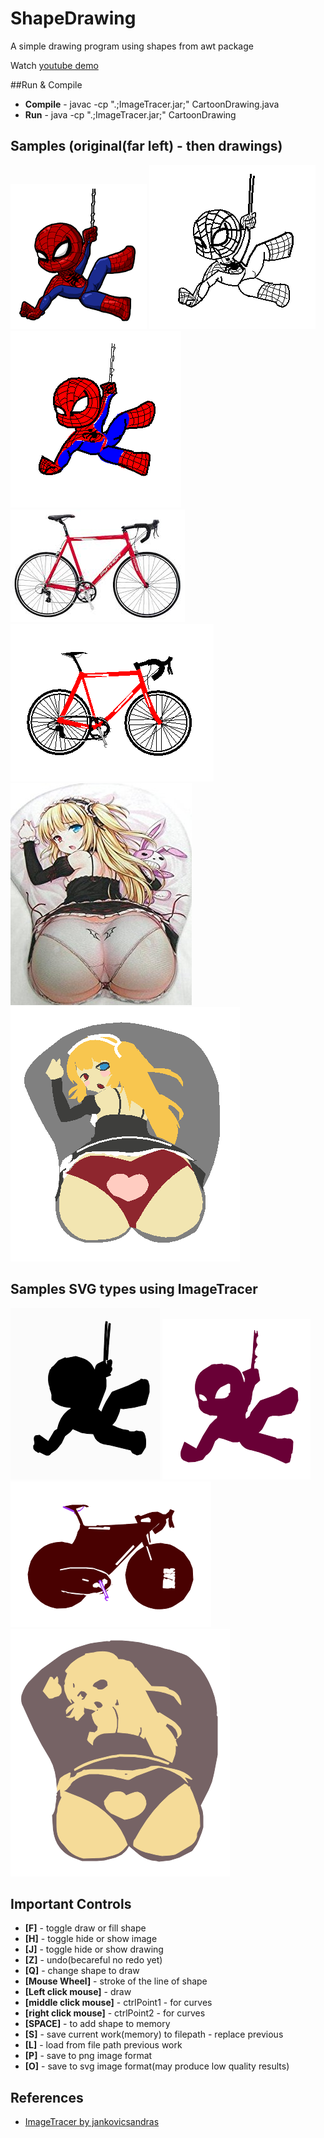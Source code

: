 # ShapeDrawing
A simple drawing program using shapes from awt package

Watch [youtube demo](https://youtu.be/oTU7bWZ3zPg)

##Run & Compile
* **Compile** - javac -cp ".;ImageTracer.jar;" CartoonDrawing.java
* **Run** - java -cp ".;ImageTracer.jar;" CartoonDrawing

## Samples (original(far left) -  then drawings)
![original spiderman](https://github.com/doppelgunner/ShapeDrawing/blob/master/images/spidey.png)
![sample v1 spiderman drawing](https://github.com/doppelgunner/ShapeDrawing/blob/master/images/v1.PNG)
![sample v2 spiderman drawing](https://github.com/doppelgunner/ShapeDrawing/blob/master/images/v2.PNG)
![original bike](https://github.com/doppelgunner/ShapeDrawing/blob/master/images/bike.jpg)
![sample bike drawing](https://github.com/doppelgunner/ShapeDrawing/blob/master/images/bike_drawing_sample.PNG)
![ass in mousepad](https://github.com/doppelgunner/ShapeDrawing/blob/master/images/VSpecial.jpg)
![ass in mousepad drawing](https://github.com/doppelgunner/ShapeDrawing/blob/master/images/VSpecial_drawing.PNG)

## Samples SVG types using ImageTracer
![sample v1 spiderman svg drawing](https://github.com/doppelgunner/ShapeDrawing/blob/master/images/v1_svg.PNG)
![sample v2 spiderman svg drawing](https://github.com/doppelgunner/ShapeDrawing/blob/master/images/v2_svg.PNG)
![sample bike svg drawing](https://github.com/doppelgunner/ShapeDrawing/blob/master/images/bike_drawing_sample_svg.PNG)
![ass in mousepad svg drawing](https://github.com/doppelgunner/ShapeDrawing/blob/master/images/VSpecial_drawing_svg.PNG)

## Important Controls
* **[F]** - toggle draw or fill shape
* **[H]** - toggle hide or show image
* **[J]** - toggle hide or show drawing
* **[Z]** - undo(becareful no redo yet)
* **[Q]** - change shape to draw
* **[Mouse Wheel]** - stroke of the line of shape
* **[Left click mouse]** - draw
* **[middle click mouse]** - ctrlPoint1 - for curves
* **[right click mouse]** - ctrlPoint2 - for curves
* **[SPACE]** - to add shape to memory
* **[S]** - save current work(memory) to filepath - replace previous
* **[L]** - load from file path previous work
* **[P]** - save to png image format
* **[O]** - save to svg image format(may produce low quality results)

## References
* [ImageTracer by jankovicsandras](https://github.com/doppelgunner/ShapeDrawing/blob/master/images/VSpecial_drawing.PNG)


